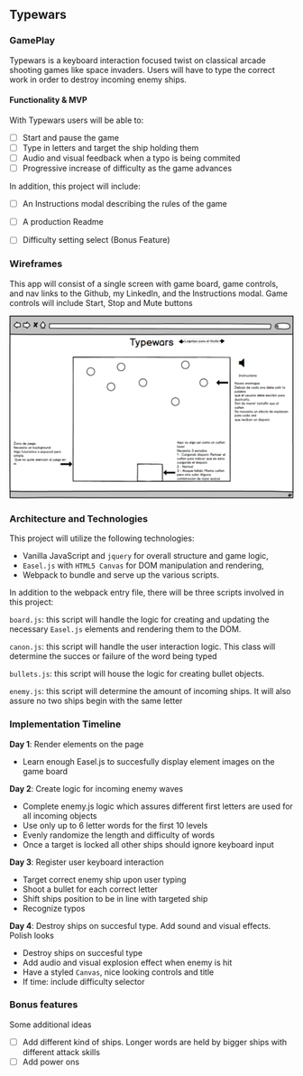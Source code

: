 ## Typewars

### GamePlay

Typewars is a keyboard interaction focused twist on classical arcade shooting games like space invaders.
Users will have to type the correct work in order to destroy incoming enemy ships.

#### Functionality & MVP  

With Typewars users will be able to:

- [ ] Start and pause the game
- [ ] Type in letters and target the ship holding them
- [ ] Audio and visual feedback when a typo is being commited
- [ ] Progressive increase of difficulty as the game advances

In addition, this project will include:

- [ ] An Instructions modal describing the rules of the game
- [ ] A production Readme
- [ ] Difficulty setting select (Bonus Feature)


### Wireframes

This app will consist of a single screen with game board, game controls, and nav links to the Github, my LinkedIn,
and the Instructions modal.  Game controls will include Start, Stop and Mute buttons

![wireframes](./assets/images/typewars.png)

### Architecture and Technologies

This project will utilize the following technologies:

- Vanilla JavaScript and `jquery` for overall structure and game logic,
- `Easel.js` with `HTML5 Canvas` for DOM manipulation and rendering,
- Webpack to bundle and serve up the various scripts.

In addition to the webpack entry file, there will be three scripts involved in this project:

`board.js`: this script will handle the logic for creating and updating the necessary `Easel.js` elements and rendering them to the DOM.

`canon.js`: this script will handle the user interaction logic. This class will determine the succes or failure of the word being typed

`bullets.js`: this script will house the logic for creating bullet objects.

`enemy.js`: this script will determine the amount of incoming ships. It will also assure no two ships begin with the same letter

### Implementation Timeline

**Day 1**: Render elements on the page

- Learn enough Easel.js to succesfully display element images on the game board


**Day 2**: Create logic for incoming enemy waves

- Complete enemy.js logic which assures different first letters are used for all incoming objects
- Use only up to 6 letter words for the first 10 levels
- Evenly randomize the length and difficulty of words
- Once a target is locked all other ships should ignore keyboard input

**Day 3**: Register user keyboard interaction

- Target correct enemy ship upon user typing
- Shoot a bullet for each correct letter
- Shift ships position to be in line with targeted ship
- Recognize typos


**Day 4**: Destroy ships on succesful type. Add sound and visual effects. Polish looks

- Destroy ships on succesful type
- Add audio and visual explosion effect when enemy is hit
- Have a styled `Canvas`, nice looking controls and title
- If time: include difficulty selector


### Bonus features

Some additional ideas

- [ ] Add different kind of ships. Longer words are held by bigger ships with different attack skills
- [ ] Add power ons
